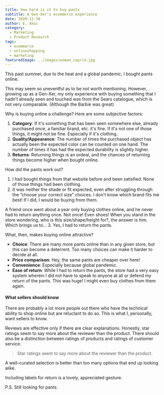 ```yaml
---
title: How hard is it to buy pants
subtitle: A Gen-Xer's ecommerce experience
date: 2020-11-30
author: E. Akai
category:
  - Marketing
  - Product Research
tags:
  - ecommerce
  - onlineshopping
  - marketing
featuredImage: ../images/woman_capri4.jpg
---
```


This past summer, due to the heat and a global pandemic, I bought pants online. 

This may seem so uneventful as to be not worth mentioning. However, growing up as a Gen-Xer, my only experience with buying something that I hadn't already seen and touched was from the Sears catalogue, which is not very comparable. (Although the Barbie was great)

Why is buying online a challenge? Here are some subjective factors: 

1. **Category**: If it's something that has been seen somewhere else, already purchased once, a familiar brand, etc. it's fine. If it's not one of those things, it might not be fine. Especially if it's clothing.
2. **Quality/Appearance**: The number of times the purchased object has actually been the expected color can be counted on one hand. The number of times it has had the expected durability is slightly higher. 
3. **Returns**: Returning things is an ordeal, and the chances of returning things become higher when bought online. 

How did the pants work out?  
1. I had bought things from that website before and been satisfied. None of those things had been clothing. 
2. It was neither the shade or fit expected, even after struggling through the “choose your correct size” choices. I don't know which brand fits me best! If I did, I would be buying from them. 

A friend once went about a year only buying clothes online, and he never had to return anything once. Not once! Even shoes! When you stand in the store wondering, who is this size/shape/height for?, the answer is him. Which brings us to...
3. Yes, I had to return the pants. 

What, then, makes buying online attractive? 

* **Choice**: There are many more pants online than in any given store, but this can become a deterrent. Too many choices can make it harder to decide at all.
* **Price comparison**: Hey, the same pants are cheaper over here! 
* **Convenience**: Especially because global pandemic. 
* **Ease of return**: While I had to return the pants, the store had a very easy system wherein I did not have to speak to anyone at all or defend my return of the pants. This was huge! I might even buy clothes from them again. 

#### What sellers should know
There are probably a lot more people out there who have the technical ability to shop online but are reluctant to do so. This is what I, personally, want sellers to know.

Reviews are effective only if there are clear explanations. Honestly, star ratings seem to say more about the reviewer than the product. There should also be a distinction between ratings of products and ratings of customer service. 

> Star ratings seem to say more about the reviewer than the product.

A well-curated selection is better than too many options that end up looking alike.

Including labels for return is a lovely, appreciated gesture. 


P.S. Still looking for pants.  
